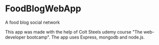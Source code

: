 # FoodBlogWebApp
A food blog social network

This app was made with the help of Colt Steels udemy course "The web-developer bootcamp".
The app uses Express, mongodb and node.js.
